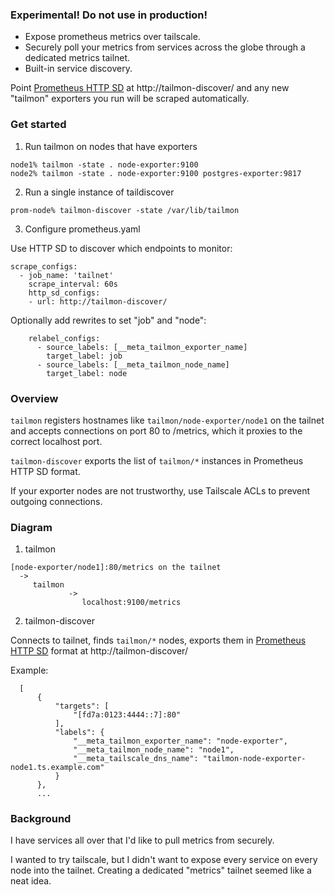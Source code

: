 ### Experimental!  Do not use in production!

- Expose prometheus metrics over tailscale.
- Securely poll your metrics from services across the globe through a dedicated metrics tailnet.
- Built-in service discovery.

Point [Prometheus HTTP SD](https://prometheus.io/docs/prometheus/latest/http_sd/) at http://tailmon-discover/
and any new "tailmon" exporters you run will be scraped automatically.

### Get started

1. Run tailmon on nodes that have exporters

  ```
  node1% tailmon -state . node-exporter:9100
  node2% tailmon -state . node-exporter:9100 postgres-exporter:9817
  ```

2. Run a single instance of taildiscover

  ```
  prom-node% tailmon-discover -state /var/lib/tailmon
  ```

3. Configure prometheus.yaml

Use HTTP SD to discover which endpoints to monitor:

```
scrape_configs:
  - job_name: 'tailnet'
    scrape_interval: 60s
    http_sd_configs:
    - url: http://tailmon-discover/
```

Optionally add rewrites to set "job" and "node":

```
    relabel_configs:
      - source_labels: [__meta_tailmon_exporter_name]
        target_label: job
      - source_labels: [__meta_tailmon_node_name]
        target_label: node
```

### Overview

`tailmon` registers hostnames like `tailmon/node-exporter/node1`
  on the tailnet and accepts connections on port 80 to /metrics,
  which it proxies to the correct localhost port.

`tailmon-discover` exports the list of `tailmon/*`
  instances in Prometheus HTTP SD format.

If your exporter nodes are not trustworthy, use Tailscale ACLs to prevent outgoing connections.

### Diagram

1. tailmon

  ```
  [node-exporter/node1]:80/metrics on the tailnet
    ->
       tailmon
               ->
                  localhost:9100/metrics
  ```

2. tailmon-discover

  Connects to tailnet, finds `tailmon/*` nodes, exports them
  in [Prometheus HTTP SD](https://prometheus.io/docs/prometheus/latest/http_sd/) format at http://tailmon-discover/

  Example:
  ```
    [
        {
            "targets": [
                "[fd7a:0123:4444::7]:80"
            ],
            "labels": {
                "__meta_tailmon_exporter_name": "node-exporter",
                "__meta_tailmon_node_name": "node1",
                "__meta_tailscale_dns_name": "tailmon-node-exporter-node1.ts.example.com"
            }
        },
        ...
  ```

### Background

I have services all over that I'd like to pull metrics from securely.

I wanted to try tailscale, but I didn't want to expose every
service on every node into the tailnet.  Creating a dedicated
"metrics" tailnet seemed like a neat idea.
